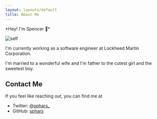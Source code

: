 ```yaml
---
layout: layouts/default
title: About Me
---
```


*Hey! I'm Spencer 👋*️

![self](/static/img/self.jpg "Yep that's me")

I'm currently working as a software engineer at Lockheed Martin Corporation.

I'm married to a wonderful wife and I'm father to the cutest girl and the sweetest boy.

## Contact Me
If you feel like reaching out, you can find me at
 * Twitter: [@sphars_](https://twitter.com/sphars_) 
 * GitHub: [sphars](https://github.com/sphars)
